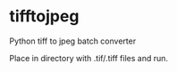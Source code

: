 # tifftojpeg
Python tiff to jpeg batch converter


Place in directory with .tif/.tiff files and run.

